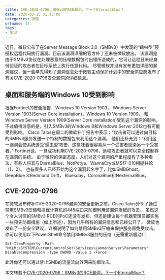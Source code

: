 ```yaml
---
title: CVE-2020-0796：SMBv3的RCE漏洞，下一个EternalBlue？
date: 2020-03-15 01:13:00
categories: 折腾
urlname: 17
tags:
- 笔记
---
```

近日，微软公布了在Server Message Block 3.0（SMBv3）中发现的“蠕虫型”预授权远程代码执行漏洞。目前该漏洞详细的官方补丁还未被微软放出。
该漏洞是由于SMBv3协议在处理恶意的压缩数据包时出错所造成的，它可让远程且未经身份验证的攻击者在目标系统上执行任意代码。
尽管微软并没有发布更加详细的漏洞建议，但一些早先得知了漏洞信息处于微软主动保护计划中的安全供应商发布了有关CVE-2020-0796安全漏洞的详细信息。

## 桌面和服务端的Windows 10受到影响
根据Fortinet的安全报告，Windows 10 Version 1903， Windows Server Version 1903(Server Core installation)，Windows 10 Version 1909， 和Windows Server Version 1909(Server Core installation)受到这个漏洞的影响。不过值得注意的是，引入SMBv3的Windows 8和Windows Server 2012也有可能受到影响。
Cisco Talos在周二的微软补丁报告中表示：“攻击者可以通过向目标的SMBv3服务发送一个特制的数据包来利用这个漏洞。
他们还补充到：“利用这一漏洞会使系统遭受‘蠕虫型’攻击，这意味着很容易从一个受害者感染另一个受害者。”
Fortinet说，一旦成功利用CVE-2020-0796，远程攻击者就可以完全控制存在漏洞的系统。
由于微软的保密态度，人们对这个漏洞的严重程度有了多种看法，有些人将其与EternalBlue、NotPetya、WannaCry或MS17-010相提并论（1，2）。
也有很多人已经开始为这个漏洞起名字了，比如SMBGhost，DeepBlue 3:Redmond Drift， Bluesday，CoronaBlue和NexternalBlue。

## CVE-2020-0796
在微软发布修补CVE-2020-0796漏洞的安全更新之前，Cisco Talos分享了通过禁用SMBv3压缩和拦截计算机的445端口来防御利用该漏洞发起的攻击。
虽然这个令人讨厌的SMBv3 RCE的PoC还没有发布，但还是建议每个机器管理员都实施一些预先防御措施（如上所述），因为几乎所有的漏洞信息都已经公开了。
微软也发布了一份安全建议，详细说明了如何禁用SMBv3压缩来保护服务器免受攻击。
你可以使用以下PowerShell命令禁用SMBv3服务的压缩（无需重新启动）：
```
Set-ItemProperty -Path "HKLM:\SYSTEM\CurrentControlSet\Services\LanmanServer\Parameters" DisableCompression -Type DWORD -Value 1 -Force
```
此外你还可以通过禁止SMB的流量流向外网来防御攻击。

本文转载于[CVE-2020-0796：SMBv3的RCE漏洞，下一个EternalBlue？](https://nosec.org/home/detail/4309.html)
